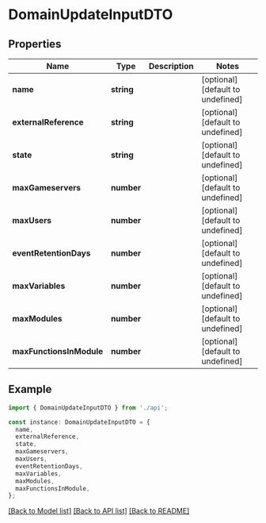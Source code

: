 # DomainUpdateInputDTO

## Properties

| Name                     | Type       | Description | Notes                             |
| ------------------------ | ---------- | ----------- | --------------------------------- |
| **name**                 | **string** |             | [optional] [default to undefined] |
| **externalReference**    | **string** |             | [optional] [default to undefined] |
| **state**                | **string** |             | [optional] [default to undefined] |
| **maxGameservers**       | **number** |             | [optional] [default to undefined] |
| **maxUsers**             | **number** |             | [optional] [default to undefined] |
| **eventRetentionDays**   | **number** |             | [optional] [default to undefined] |
| **maxVariables**         | **number** |             | [optional] [default to undefined] |
| **maxModules**           | **number** |             | [optional] [default to undefined] |
| **maxFunctionsInModule** | **number** |             | [optional] [default to undefined] |

## Example

```typescript
import { DomainUpdateInputDTO } from './api';

const instance: DomainUpdateInputDTO = {
  name,
  externalReference,
  state,
  maxGameservers,
  maxUsers,
  eventRetentionDays,
  maxVariables,
  maxModules,
  maxFunctionsInModule,
};
```

[[Back to Model list]](../README.md#documentation-for-models) [[Back to API list]](../README.md#documentation-for-api-endpoints) [[Back to README]](../README.md)
